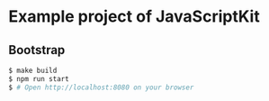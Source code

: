 # Example project of JavaScriptKit

## Bootstrap

```sh
$ make build
$ npm run start
$ # Open http://localhost:8080 on your browser
```
